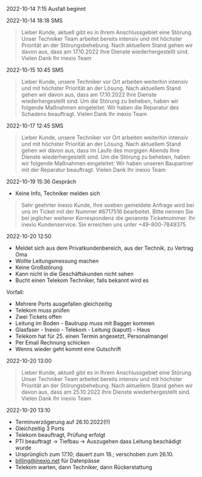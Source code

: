 2022-10-14 7:15 Ausfall beginnt

2022-10-14 18:18 SMS
> Lieber Kunde,
> aktuell gibt es in Ihrem Anschlussgebiet eine Störung.
> Unser Techniker Team arbeitet bereits intensiv und mit höchster Priorität an der Störungsbehebung.
> Nach aktuellem Stand gehen wir davon aus, dass am 17.10.2022 Ihre Dienste wiederhergestellt sind.
> Vielen Dank
> Ihr inexio Team


2022-10-15 10:45 SMS
> Lieber Kunde,
> unsere Techniker vor Ort arbeiten weiterhin intensiv und mit höchster Priorität an der Lösung.
> Nach aktuellem Stand gehen wir davon aus, dass am 17.10.2022 Ihre Dienste wiederhergestellt sind.
> Um die Störung zu beheben, haben wir folgende Maßnahmen eingeleitet:
> Wir haben die Reparatur des Schadens beauftragt.
> Vielen Dank
> Ihr inexio Team


2022-10-17 12:45 SMS
> Lieber Kunde,
> unsere Techniker vor Ort arbeiten weiterhin intensiv und mit höchster Priorität an der Lösung.
> Nach aktuellem Stand gehen wir davon aus, dass im Laufe des morgigen Abends Ihre Dienste wiederhergestellt sind.
> Um die Störung zu beheben, haben wir folgende Maßnahmen eingeleitet:
> Wir haben unseren Baupartner mit der Reparatur beauftragt.
> Vielen Dank
> Ihr inexio Team


2022-10-19 15:36 Gespräch
- Keine Info, Techniker melden sich
> Sehr geehrter inexio Kunde,
> Ihre soeben gemeldete Anfrage wird bei uns im Ticket mit der Nummer #6717516 bearbeitet. Bitte nennen Sie bei jeglicher weiterer Korrespondenz die genannte Ticketnummer.
> Ihr inexio Kundenservice.
> Sie erreichen uns unter +49-800-7849375


2022-10-20 12:50
- Meldet sich aus dem Privatkundenbereich, aus der Technik, zu Vertrag Oma
- Wollte Leitungsmessung machen
- Keine Großstörung
- Kann nicht in die Geschäftskunden nicht sehen
- Bucht einen Telekom Techniker, falls bekannt wird es

Vorfall:
- Mehrere Ports ausgefallen gleichzeitig
- Telekom muss prüfen
- Zwei Tickets offen
- Leitung im Boden - Bautrupp muss mit Bagger kommen
- Glasfaser - Inexio - Telekom - Leitung (kaputt) - Haus
- Telekom hat für 25. einen Termin angesetzt, Personalmangel
- Per Email Rechnung schicken
- Wenns wieder geht kommt eine Gutschrift

2022-10-20 13:00
> Lieber Kunde,
> aktuell gibt es in Ihrem Anschlussgebiet eine Störung.
> Unser Techniker Team arbeitet bereits intensiv und mit höchster Priorität an der Störungsbehebung.
> Nach aktuellem Stand gehen wir davon aus, dass am 25.10.2022 Ihre Dienste wiederhergestellt sind.
> Vielen Dank
> Ihr inexio Team


2022-10-20 13:10
- Terminverzögerung auf 26.10.2022(!!)
- Gleichzeitig 3 Ports
- Telekom beauftragt, Prüfung erfolgt
- PTI beauftragt -> Tiefbau -> Auszugehen dass Leitung beschädigt wurde
- Ursprünglich zum 17.10; dauert zum 18.; verschoben zum 26.10.
- billing@inexio.net für Datenpässe
- Telekom warten, dann Techniker, dann Rückerstattung